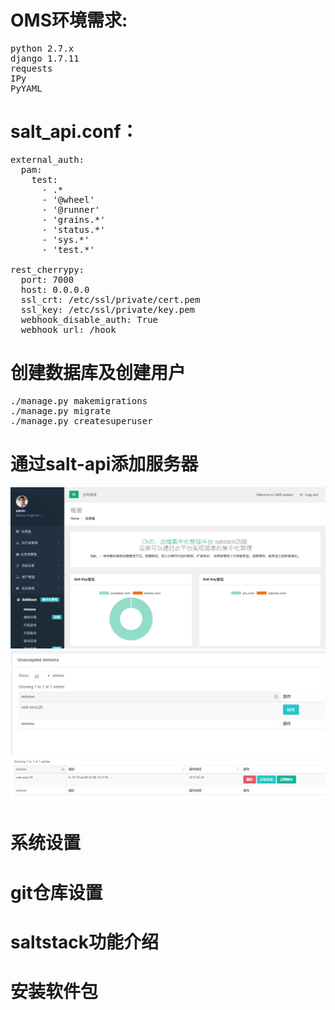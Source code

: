 # OMS环境需求:
<pre>
python 2.7.x
django 1.7.11
requests
IPy
PyYAML
</pre>

# salt_api.conf：
<pre>
external_auth:
  pam:
    test:
      - .*
      - '@wheel'
      - '@runner'
      - 'grains.*'
      - 'status.*'
      - 'sys.*'
      - 'test.*'

rest_cherrypy:
  port: 7000
  host: 0.0.0.0
  ssl_crt: /etc/ssl/private/cert.pem
  ssl_key: /etc/ssl/private/key.pem
  webhook_disable_auth: True
  webhook_url: /hook
</pre>
# 创建数据库及创建用户
<pre>
./manage.py makemigrations
./manage.py migrate
./manage.py createsuperuser
</pre>

# 通过salt-api添加服务器
![salt-minion](images/5DE3EB0E-6582-4E1D-8411-1FB0065C5C26.png)
![accept_key_1](images/1562F3E5-3788-4A47-A913-D3BE1D0FB7EA.png)
![accept_key_2](images/99035F49-DD81-40BC-B7A9-27969212522D.png)

# 系统设置
# git仓库设置
# saltstack功能介绍
# 安装软件包
